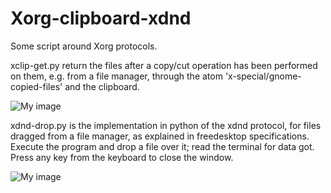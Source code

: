 # Xorg-clipboard-xdnd
Some script around Xorg protocols.

xclip-get.py return the files after a copy/cut operation has been performed on them, e.g. from a file manager, through the atom 'x-special/gnome-copied-files' and the clipboard.

![My image](https://github.com/frank038/Xorg-clipboard-xdnd/blob/main/xclip-get-screenshot.png)


xdnd-drop.py is the implementation in python of the xdnd protocol, for files dragged from a file manager, as explained in freedesktop specifications. Execute the program and drop a file over it; read the terminal for data got. Press any key from the keyboard to close the window.

![My image](https://github.com/frank038/Xorg-clipboard-xdnd/blob/main/xdnd-drop-screenshot.png)
